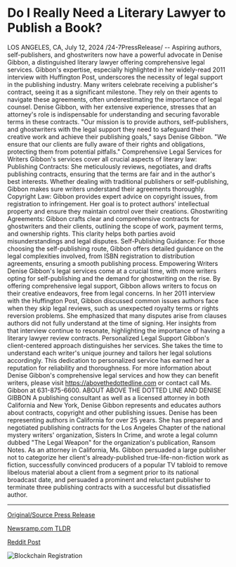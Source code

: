# Do I Really Need a Literary Lawyer to Publish a Book?

LOS ANGELES, CA, July 12, 2024 /24-7PressRelease/ -- Aspiring authors, self-publishers, and ghostwriters now have a powerful advocate in Denise Gibbon, a distinguished literary lawyer offering comprehensive legal services. Gibbon's expertise, especially highlighted in her widely-read 2011 interview with Huffington Post, underscores the necessity of legal support in the publishing industry.  Many writers celebrate receiving a publisher's contract, seeing it as a significant milestone. They rely on their agents to navigate these agreements, often underestimating the importance of legal counsel. Denise Gibbon, with her extensive experience, stresses that an attorney's role is indispensable for understanding and securing favorable terms in these contracts.  "Our mission is to provide authors, self-publishers, and ghostwriters with the legal support they need to safeguard their creative work and achieve their publishing goals," says Denise Gibbon. "We ensure that our clients are fully aware of their rights and obligations, protecting them from potential pitfalls."  Comprehensive Legal Services for Writers  Gibbon's services cover all crucial aspects of literary law:  Publishing Contracts: She meticulously reviews, negotiates, and drafts publishing contracts, ensuring that the terms are fair and in the author's best interests. Whether dealing with traditional publishers or self-publishing, Gibbon makes sure writers understand their agreements thoroughly.  Copyright Law: Gibbon provides expert advice on copyright issues, from registration to infringement. Her goal is to protect authors' intellectual property and ensure they maintain control over their creations.  Ghostwriting Agreements: Gibbon crafts clear and comprehensive contracts for ghostwriters and their clients, outlining the scope of work, payment terms, and ownership rights. This clarity helps both parties avoid misunderstandings and legal disputes.  Self-Publishing Guidance: For those choosing the self-publishing route, Gibbon offers detailed guidance on the legal complexities involved, from ISBN registration to distribution agreements, ensuring a smooth publishing process.  Empowering Writers  Denise Gibbon's legal services come at a crucial time, with more writers opting for self-publishing and the demand for ghostwriting on the rise. By offering comprehensive legal support, Gibbon allows writers to focus on their creative endeavors, free from legal concerns.  In her 2011 interview with the Huffington Post, Gibbon discussed common issues authors face when they skip legal reviews, such as unexpected royalty terms or rights reversion problems. She emphasized that many disputes arise from clauses authors did not fully understand at the time of signing. Her insights from that interview continue to resonate, highlighting the importance of having a literary lawyer review contracts.  Personalized Legal Support  Gibbon's client-centered approach distinguishes her services. She takes the time to understand each writer's unique journey and tailors her legal solutions accordingly. This dedication to personalized service has earned her a reputation for reliability and thoroughness.  For more information about Denise Gibbon's comprehensive legal services and how they can benefit writers, please visit https://abovethedottedline.com or contact call Ms. Gibbon at 631-875-6600.  ABOUT ABOVE THE DOTTED LINE AND DENISE GIBBON  A publishing consultant as well as a licensed attorney in both California and New York, Denise Gibbon represents and educates authors about contracts, copyright and other publishing issues.  Denise has been representing authors in California for over 25 years. She has prepared and negotiated publishing contracts for the Los Angeles Chapter of the national mystery writers' organization, Sisters In Crime, and wrote a legal column dubbed "The Legal Weapon" for the organization's publication, Ransom Notes.  As an attorney in California, Ms. Gibbon persuaded a large publisher not to categorize her client's already-published true-life-non-fiction work as fiction, successfully convinced producers of a popular TV tabloid to remove libelous material about a client from a segment prior to its national broadcast date, and persuaded a prominent and reluctant publisher to terminate three publishing contracts with a successful but dissatisfied author. 

---

[Original/Source Press Release](https://www.24-7pressrelease.com/press-release/512440/do-i-really-need-a-literary-lawyer-to-publish-a-book)
                    

[Newsramp.com TLDR](None) 



[Reddit Post](https://www.reddit.com/r/newsramp/comments/1e1bf1x/distinguished_literary_lawyer_denise_gibbon/) 



![Blockchain Registration](https://cdn.newsramp.app/24-7PressRelease/qrcode/247/12/coolOuL4.webp)